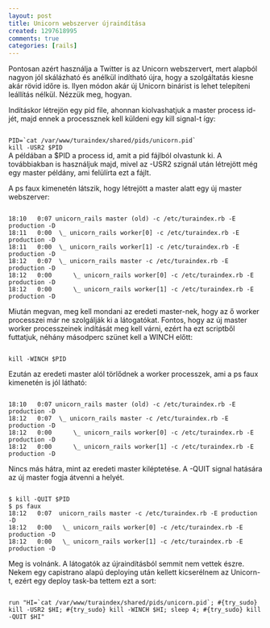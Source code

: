 ```yaml
---
layout: post
title: Unicorn webszerver újraindítása
created: 1297618995
comments: true
categories: [rails]
---
```

Pontosan azért használja a Twitter is az Unicorn webszervert, mert alapból nagyon jól skálázható és anélkül indítható újra, hogy a szolgáltatás kiesne akár rövid időre is. Ilyen módon akár új Unicorn binárist is lehet telepíteni leállítás nélkül. Nézzük meg, hogyan.

Indításkor létrejön egy pid file, ahonnan kiolvashatjuk a master process id-jét, majd ennek a processznek kell küldeni egy kill signal-t így:

<code  class="bash">
PID=`cat /var/www/turaindex/shared/pids/unicorn.pid`
kill -USR2 $PID
</code>
A példában a $PID a process id, amit a pid fájlból olvastunk ki. A továbbiakban is használjuk majd, mivel az -USR2 szignál után létrejött még egy master példány, ami felülírta ezt a fájlt.

A ps faux kimenetén látszik, hogy létrejött a master alatt egy új master webszerver:

<code>
18:10   0:07 unicorn_rails master (old) -c /etc/turaindex.rb -E production -D
18:11   0:00  \_ unicorn_rails worker[0] -c /etc/turaindex.rb -E production -D
18:11   0:00  \_ unicorn_rails worker[1] -c /etc/turaindex.rb -E production -D
18:12   0:07  \_ unicorn_rails master -c /etc/turaindex.rb -E production -D
18:12   0:00      \_ unicorn_rails worker[0] -c /etc/turaindex.rb -E production -D
18:12   0:00      \_ unicorn_rails worker[1] -c /etc/turaindex.rb -E production -D
</code>

Miután megvan, meg kell mondani az eredeti master-nek, hogy az ő worker processzei már ne szolgálják ki a látogatókat. Fontos, hogy az új master worker processzeinek indítását meg kell várni, ezért ha ezt scriptből futtatjuk, néhány másodperc szünet kell a WINCH előtt:

<code>
kill -WINCH $PID
</code>

Ezután az eredeti master alól törlődnek a worker processzek, ami a ps faux kimenetén is jól látható:

<code>
18:10   0:07 unicorn_rails master (old) -c /etc/turaindex.rb -E production -D
18:12   0:07  \_ unicorn_rails master -c /etc/turaindex.rb -E production -D
18:12   0:00      \_ unicorn_rails worker[0] -c /etc/turaindex.rb -E production -D
18:12   0:00      \_ unicorn_rails worker[1] -c /etc/turaindex.rb -E production -D
</code>

Nincs más hátra, mint az eredeti master kiléptetése. A -QUIT signal hatására az új master fogja átvenni a helyét.

<code>
$ kill -QUIT $PID
$ ps faux
18:12   0:07  unicorn_rails master -c /etc/turaindex.rb -E production -D
18:12   0:00   \_ unicorn_rails worker[0] -c /etc/turaindex.rb -E production -D
18:12   0:00   \_ unicorn_rails worker[1] -c /etc/turaindex.rb -E production -D
</code>

Meg is volnánk. A látogatók az újraindításból semmit nem vettek észre. Nekem egy capistrano alapú deploying után kellett kicserélnem az Unicorn-t, ezért egy deploy task-ba tettem ezt a sort:

<code class="ruby">
run "HI=`cat /var/www/turaindex/shared/pids/unicorn.pid`; #{try_sudo} kill -USR2 $HI; #{try_sudo} kill -WINCH $HI; sleep 4; #{try_sudo} kill -QUIT $HI"
</code>
